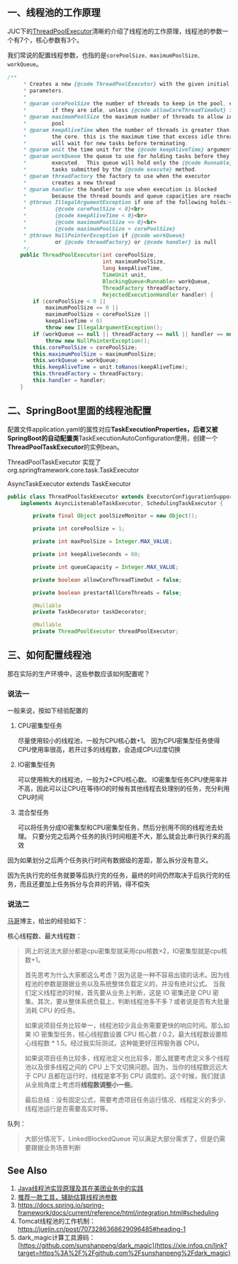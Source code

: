 ## 一、线程池的工作原理

JUC下的[ThreadPoolExecutor](https://docs.oracle.com/javase/8/docs/api/java/util/concurrent/ThreadPoolExecutor.html)清晰的介绍了线程池的工作原理，线程池的参数一个有7个，核心参数有3个。

我们常说的配置线程参数，也指的是`corePoolSize、maximumPoolSize、workQueue`。

```java
/**
     * Creates a new {@code ThreadPoolExecutor} with the given initial
     * parameters.
     *
     * @param corePoolSize the number of threads to keep in the pool, even
     *        if they are idle, unless {@code allowCoreThreadTimeOut} is set
     * @param maximumPoolSize the maximum number of threads to allow in the
     *        pool
     * @param keepAliveTime when the number of threads is greater than
     *        the core, this is the maximum time that excess idle threads
     *        will wait for new tasks before terminating.
     * @param unit the time unit for the {@code keepAliveTime} argument
     * @param workQueue the queue to use for holding tasks before they are
     *        executed.  This queue will hold only the {@code Runnable}
     *        tasks submitted by the {@code execute} method.
     * @param threadFactory the factory to use when the executor
     *        creates a new thread
     * @param handler the handler to use when execution is blocked
     *        because the thread bounds and queue capacities are reached
     * @throws IllegalArgumentException if one of the following holds:<br>
     *         {@code corePoolSize < 0}<br>
     *         {@code keepAliveTime < 0}<br>
     *         {@code maximumPoolSize <= 0}<br>
     *         {@code maximumPoolSize < corePoolSize}
     * @throws NullPointerException if {@code workQueue}
     *         or {@code threadFactory} or {@code handler} is null
     */
    public ThreadPoolExecutor(int corePoolSize,
                              int maximumPoolSize,
                              long keepAliveTime,
                              TimeUnit unit,
                              BlockingQueue<Runnable> workQueue,
                              ThreadFactory threadFactory,
                              RejectedExecutionHandler handler) {
        if (corePoolSize < 0 ||
            maximumPoolSize <= 0 ||
            maximumPoolSize < corePoolSize ||
            keepAliveTime < 0)
            throw new IllegalArgumentException();
        if (workQueue == null || threadFactory == null || handler == null)
            throw new NullPointerException();
        this.corePoolSize = corePoolSize;
        this.maximumPoolSize = maximumPoolSize;
        this.workQueue = workQueue;
        this.keepAliveTime = unit.toNanos(keepAliveTime);
        this.threadFactory = threadFactory;
        this.handler = handler;
    }


```



## 二、SpringBoot里面的线程池配置

配置文件application.yaml的属性对应**TaskExecutionProperties，后者又被SpringBoot的自动配置类**TaskExecutionAutoConfiguration使用，创建一个**ThreadPoolTaskExecutor**的实例bean。



ThreadPoolTaskExecutor   实现了org.springframework.core.task.TaskExecutor

AsyncTaskExecutor extends TaskExecutor

```java
public class ThreadPoolTaskExecutor extends ExecutorConfigurationSupport
    implements AsyncListenableTaskExecutor, SchedulingTaskExecutor {

        private final Object poolSizeMonitor = new Object();

        private int corePoolSize = 1;

        private int maxPoolSize = Integer.MAX_VALUE;

        private int keepAliveSeconds = 60;

        private int queueCapacity = Integer.MAX_VALUE;

        private boolean allowCoreThreadTimeOut = false;

        private boolean prestartAllCoreThreads = false;

        @Nullable
        private TaskDecorator taskDecorator;

        @Nullable
        private ThreadPoolExecutor threadPoolExecutor;

```



## 三、如何配置线程池

那在实际的生产环境中，这些参数应该如何配置呢？

### 说法一

一般来说，按如下经验配置的

1. CPU密集型任务

   尽量使用较小的线程池，一般为CPU核心数+1。 因为CPU密集型任务使得CPU使用率很高，若开过多的线程数，会造成CPU过度切换

2. IO密集型任务

   可以使用稍大的线程池，一般为2*CPU核心数。 IO密集型任务CPU使用率并不高，因此可以让CPU在等待IO的时候有其他线程去处理别的任务，充分利用CPU时间

3. 混合型任务

   可以将任务分成IO密集型和CPU密集型任务，然后分别用不同的线程池去处理。 只要分完之后两个任务的执行时间相差不大，那么就会比串行执行来的高效

因为如果划分之后两个任务执行时间有数据级的差距，那么拆分没有意义。

因为先执行完的任务就要等后执行完的任务，最终的时间仍然取决于后执行完的任务，而且还要加上任务拆分与合并的开销，得不偿失

### 说法二

[马哥](https://wx.zsxq.com/dweb2/index/group/51121244585524)博主，给出的经验如下：

核心线程数、最大线程数：

> 网上的说法大部分都是cpu密集型就采用cpu核数×2，IO密集型就是cpu核数+1。 
>
> 首先思考为什么大家都这么考虑？因为这是一种不容易出错的话术。因为线程池的参数是跟据业务以及系统整体负载定义的，并没有绝对公式。 当我们定义线程池的时候，首先要从业务上判断，这是 IO 密集还是 CPU 密集。其次，要从整体系统负载上，判断线程池多不多？或者说是否有大批量消耗 CPU 的任务。
>
> 如果说项目任务比较单一，线程池较少且业务需要更快的响应时间。那么如果 IO 密集型任务，核心线程数设置 CPU 核心数 / 0.2，最大线程数设置核心线程数 * 1.5。经过我实际测试，这种能更好压榨服务器 CPU。 
>
> 如果说项目任务比较多，线程池定义也比较多，那么就要考虑定义多个线程池以及很多线程之间的 CPU 上下文切换问题。因为，当你的线程数远远大于 CPU 且都在运行时，线程是拿不到 CPU 调度的。这个时候，我们就该从全局角度上考虑将**线程数调整小一些**。 
>
> 最后总结：没有固定公式，需要考虑项目任务运行情况、线程定义的多少、线程池运行是否需要高实时等。

队列：

> 大部分情况下，LinkedBlockedQueue 可以满足大部分需求了，但是仍需要跟据业务场景判断







## See Also

1. [Java线程池实现原理及其在美团业务中的实践](https://tech.meituan.com/2020/04/02/java-pooling-pratice-in-meituan.html)
2. [推荐一款工具，辅助估算线程池参数](https://xie.infoq.cn/article/4dcf26970e6d2ac82e99a0650https://xie.infoq.cn/article/4dcf26970e6d2ac82e99a0650)
3. https://docs.spring.io/spring-framework/docs/current/reference/html/integration.html#scheduling
4. Tomcat线程池的工作机制：https://juejin.cn/post/7073286368629096485#heading-1
5. dark_magic计算工具源码： [https://github.com/sunshanpeng/dark_magic](https://xie.infoq.cn/link?target=https%3A%2F%2Fgithub.com%2Fsunshanpeng%2Fdark_magic)





